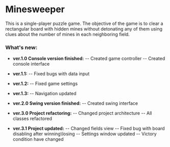 # Minesweeper
This is a single-player puzzle game.
The objective of the game is to clear a rectangular board with hidden mines without detonating any of them using clues about the number of mines in each neighboring field.
### What's new:
+ **ver.1.0 Console version finished:**
    --  Created game controller
    --  Created console interface

+ **ver.1.1:**
    --  Fixed bugs with data input

+ **ver.1.2:**
    --  Fixed game settings

+ **ver.1.3:**
    --  Navigation updated

+ **ver.2.0 Swing version finished:**
    --  Created swing interface
 
+ **ver.3.0 Project refactoring:**
    --  Changed project architecture
    --  All classes refactored

+ **ver.3.1 Project updated:**
    --  Changed fields view
    --  Fixed bug with board disabling after winning\losing
    --  Settings window updated
    --  Victory condition have changed